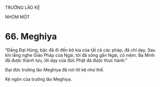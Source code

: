 TRƯỞNG LÃO KỆ

NHÓM MỘT

# 66. Meghiya

“Đấng Đại Hùng, bậc đã đi đến bờ kia của tất cả các pháp, đã chỉ dạy. Sau khi lắng nghe Giáo Pháp của Ngài, tôi đã sống gần Ngài, có niệm. Ba Minh đã được thành tựu, lời dạy của đức Phật đã được thực hành.”

Đại đức trưởng lão Meghiya đã nói lời kệ như thế.

Kệ ngôn của trưởng lão Meghiya.
